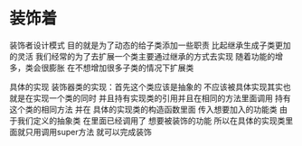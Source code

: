 # 装饰着

装饰者设计模式 目的就是为了动态的给子类添加一些职责 比起继承生成子类更加的灵活
我们经常的为了去扩展一个类主要通过继承的方式去实现 随着功能的增多，类会很膨胀
在不想增加很多子类的情况下扩展类

具体的实现
装饰器类的实现：首先这个类应该是抽象的 不应该被具体实现其实也就是在实现一个类的同时 并且持有实现类的引用并且在相同的方法里面调用 持有这个类的相同方法 并在 具体的实现类的构造函数里面 传入想要加入的功能类  由于我们定义的抽象类 在里面已经调用了 想要被装饰的功能 所以在具体的实现类里面就只用调用super方法 就可以完成装饰